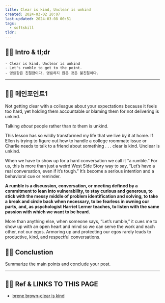 ```yaml
---
title: Clear is kind, Unclear is unkind
created: 2024-03-02 20:07
last-updated: 2024-03-08 00:51
tags:
  - softskill
tldr:
---
```


## 👯‍♂️ Intro & tl;dr

```ad-tldr
- Clear is kind, Unclear is unkind
- Let's rumble to get to the point.
- 명료함은 친절함이다. 명료하지 않은 것은 불친절이다.
```

--- 

## 👯‍♂️ 메인포인트1

Not getting clear with a colleague about your expectations because it feels too hard, yet holding them accountable or blaming them for not delivering is unkind.

Talking _about_ people rather than _to_ them is unkind.

This lesson has so wildly transformed my life that we live by it at home. If Ellen is trying to figure out how to handle a college roommate issue or Charlie needs to talk to a friend about something . . . clear is kind. Unclear is unkind.

When we have to show up for a hard conversation we call it “a rumble.” For us, this is more than just a weird West Side Story way to say, “Let’s have a real conversation, even if it’s tough.” It’s become a serious intention and a behavioral cue or reminder.

**A rumble is a discussion, conversation, or meeting defined by a commitment to lean into vulnerability, to stay curious and generous, to stick with the messy middle of problem identification and solving, to take a break and circle back when necessary, to be fearless in owning our parts, and, as psychologist Harriet Lerner teaches, to listen with the same passion with which we want to be heard.**

More than anything else, when someone says, “Let’s rumble,” it cues me to show up with an open heart and mind so we can serve the work and each other, not our egos. Armoring up and protecting our egos rarely leads to productive, kind, and respectful conversations.

## 👯‍♂️ Conclustion

Summarize the main points and conclude your post.

--- 

## 👯‍♂️ Ref & LINKS TO THIS PAGE

- [brene brown-clear is kind](https://brenebrown.com/articles/2018/10/15/clear-is-kind-unclear-is-unkind/)  
